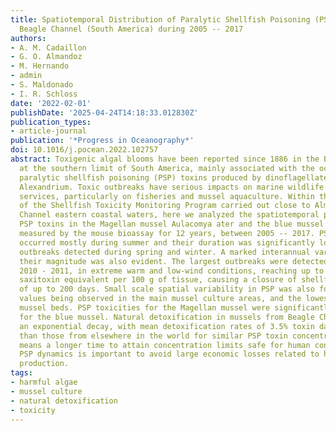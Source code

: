 ```yaml
---
title: Spatiotemporal Distribution of Paralytic Shellfish Poisoning (PSP) Toxins in
  Beagle Channel (South America) during 2005 -- 2017
authors:
- A. M. Cadaillon
- G. O. Almandoz
- M. Hernando
- admin
- S. Maldonado
- I. R. Schloss
date: '2022-02-01'
publishDate: '2025-04-24T14:18:33.012830Z'
publication_types:
- article-journal
publication: '*Progress in Oceanography*'
doi: 10.1016/j.pocean.2022.102757
abstract: Toxigenic algal blooms have been reported since 1886 in the Beagle Channel,
  at the southern limit of South America, mainly associated with the occurrence of
  paralytic shellfish poisoning (PSP) toxins produced by dinoflagellates of the genus
  Alexandrium. Toxic outbreaks have serious impacts on marine wildlife and ecosystem
  services, particularly on fisheries and mussel aquaculture. Within the framework
  of the Shellfish Toxicity Monitoring Program carried out close to Almanza in Beagle
  Channel eastern coastal waters, here we analyzed the spatiotemporal patterns of
  PSP toxins in the Magellan mussel Aulacomya ater and the blue mussel Mytilus edulis,
  measured by the mouse bioassay for 12 years, between 2005 -- 2017. PSP outbreaks
  occurred mostly during summer and their duration was significantly longer than for
  outbreaks detected during spring and winter. A marked interannual variability in
  their magnitude was also evident. The largest outbreaks were detected in summers
  2010 - 2011, in extreme warm and low-wind conditions, reaching up to 5600 textmug
  saxitoxin equivalent per 100 g of tissue, causing a closure of shellfish fisheries
  of up to 200 days. Small scale spatial variability in PSP was also found, the highest
  values being observed in the main mussel culture areas, and the lowest in the natural
  mussel beds. PSP toxicities for the Magellan mussel were significantly higher than
  for the blue mussel. Natural detoxification in mussels from Beagle Channel followed
  an exponential decay, with mean detoxification rates of 3.5% toxin day-1, lower
  than those from elsewhere in the world for similar PSP toxin concentrations, which
  means a longer time to attain concentration limits safe for human consumption. Understanding
  PSP dynamics is important to avoid large economic losses related to halting mussel
  production.
tags:
- harmful algae
- mussel culture
- natural detoxification
- toxicity
---
```

